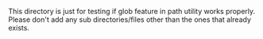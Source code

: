 This directory is just for testing if glob feature in path utility works properly. Please don't add any sub directories/files other than the ones that already exists. 
